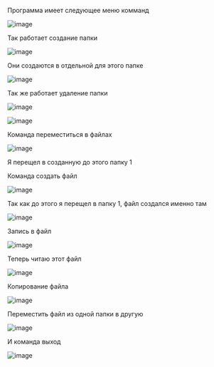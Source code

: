 Программа имеет следующее меню комманд

![image](https://user-images.githubusercontent.com/90443315/138585309-c062bbb5-5679-45f3-b255-580ec2a005f1.png)


Так работает создание папки

![image](https://user-images.githubusercontent.com/90443315/138585399-4085edc6-445e-45ac-91f0-9878d247ca17.png)

Они создаются в отдельной для этого папке

![image](https://user-images.githubusercontent.com/90443315/138585416-0b3817e6-116e-4611-9477-cb5ff08a0534.png)



Так же работает удаление папки

![image](https://user-images.githubusercontent.com/90443315/138585466-b74fdead-8fad-41fe-913f-26043d1ce064.png)

![image](https://user-images.githubusercontent.com/90443315/138585472-404cf1ad-dbff-4ea8-a79e-3c9668ebbd87.png)


Команда переместиться в файлах

![image](https://user-images.githubusercontent.com/90443315/138585608-5dc31b22-a76b-4bb4-b2f9-8aedbafb3822.png)

Я перещел в созданную до этого папку 1


Команда создать файл

![image](https://user-images.githubusercontent.com/90443315/138585657-f4264abb-a0b2-47e2-8143-40f9c26aa437.png)

Так как до этого я перещел в папку 1, файл создался именно там

![image](https://user-images.githubusercontent.com/90443315/138585684-fcc0c6f8-2f22-43d7-99bf-e84558497cda.png)


Запись в файл

![image](https://user-images.githubusercontent.com/90443315/138585709-25c2d4e1-e527-4ee9-81e3-9754f3bf467b.png)


Теперь читаю этот файл 

![image](https://user-images.githubusercontent.com/90443315/138585736-37b521a2-ab38-40f3-a055-6c4929eaac55.png)


Копирование файла 

![image](https://user-images.githubusercontent.com/90443315/138585756-25b1fdf5-38c4-47ce-9802-f884cf21ad69.png)


Переместить файл из одной папки в другую

![image](https://user-images.githubusercontent.com/90443315/138585867-edc87731-2257-4d36-bf17-731da2456e28.png)


И команда выход

![image](https://user-images.githubusercontent.com/90443315/138585890-3b4bdfc7-39fd-43ec-8559-4a5258a7c1da.png)


